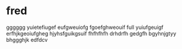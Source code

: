 # fred
gggggg
yuietefiugef
eufgweuiofg
fgoefghweouif
 full
yuiufgeuigf
erfhjkgeoiufgheg
hjyhsfguikgsuif
fhfhfhfh
drhdrfh
gedgfh
bgyhnjgtyy
bhggghjk
edfdcv
